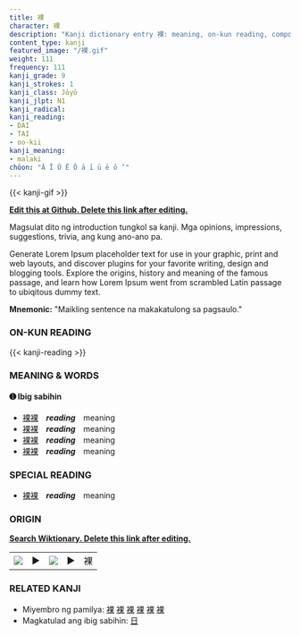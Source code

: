 ```yaml
---
title: 裸
character: 裸
description: "Kanji dictionary entry 裸: meaning, on-kun reading, compounds, origin, related kanji"
content_type: kanji
featured_image: "/裸.gif"
weight: 111
frequency: 111
kanji_grade: 9
kanji_strokes: 1
kanji_class: Jōyō
kanji_jlpt: N1
kanji_radical: 
kanji_reading: 
- DAI
- TAI
- oo-kii
kanji_meaning:
- malaki
chōon: "Ā Ī Ū Ē Ō ā ī ū ē ō ’"
---
```

[//]: # (Don't edit the line below. Kanji animated GIF code is automatically generated.)
{{< kanji-gif >}}

[//]: # (Edit below this line.)

**[Edit this at Github. Delete this link after editing.](https://github.com/tim0g/tim/tree/main/content/kanji/裸/index.md)**

Magsulat dito ng introduction tungkol sa kanji. Mga opinions, impressions, suggestions, trivia, ang kung ano-ano pa.

Generate Lorem Ipsum placeholder text for use in your graphic, print and web layouts, and discover plugins for your favorite writing, design and blogging tools. Explore the origins, history and meaning of the famous passage, and learn how Lorem Ipsum went from scrambled Latin passage to ubiqitous dummy text.
 
**Mnemonic:** "Maikling sentence na makakatulong sa pagsaulo."

### ON-KUN READING

[//]: # (Don't edit the line below. ON-KUN READING code is automatically generated.)
{{< kanji-reading >}}

### MEANING & WORDS

#### ➊ **Ibig sabihin**
  - [裸](../裸)[裸](../裸)　***reading***　meaning
  - [裸](../裸)[裸](../裸)　***reading***　meaning
  - [裸](../裸)[裸](../裸)　***reading***　meaning
  - [裸](../裸)[裸](../裸)　***reading***　meaning

### SPECIAL READING
  - [裸](../裸)[裸](../裸)　***reading***　meaning

### ORIGIN

**[Search Wiktionary. Delete this link after editing.](https://wiktionary.org/wiki/裸)**
<table class="kanji-table"><tr><td>
<img src="60px-裸-bronze.svg.png">
</td><td>▶</td><td>
<img src="60px-裸-oracle.svg.png">
</td><td>▶</td>
<td class="kanji-origin">裸</td>
</tr></table>

### RELATED KANJI
- Miyembro ng pamilya: [裸](../裸) [裸](../裸) [裸](../裸) [裸](../裸) [裸](../裸) [裸](../裸)
- Magkatulad ang ibig sabihin: [日](../日)
